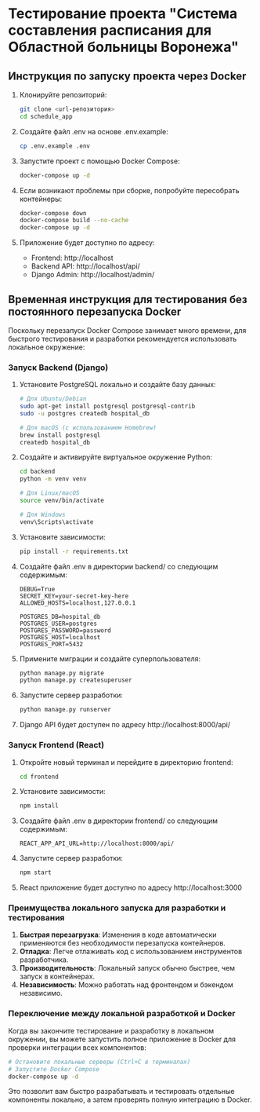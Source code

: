 # Тестирование проекта "Система составления расписания для Областной больницы Воронежа"

## Инструкция по запуску проекта через Docker

1. Клонируйте репозиторий:
   ```bash
   git clone <url-репозитория>
   cd schedule_app
   ```

2. Создайте файл .env на основе .env.example:
   ```bash
   cp .env.example .env
   ```

3. Запустите проект с помощью Docker Compose:
   ```bash
   docker-compose up -d
   ```

4. Если возникают проблемы при сборке, попробуйте пересобрать контейнеры:
   ```bash
   docker-compose down
   docker-compose build --no-cache
   docker-compose up -d
   ```

5. Приложение будет доступно по адресу:
   - Frontend: http://localhost
   - Backend API: http://localhost/api/
   - Django Admin: http://localhost/admin/

## Временная инструкция для тестирования без постоянного перезапуска Docker

Поскольку перезапуск Docker Compose занимает много времени, для быстрого тестирования и разработки рекомендуется использовать локальное окружение:

### Запуск Backend (Django)

1. Установите PostgreSQL локально и создайте базу данных:
   ```bash
   # Для Ubuntu/Debian
   sudo apt-get install postgresql postgresql-contrib
   sudo -u postgres createdb hospital_db
   
   # Для macOS (с использованием Homebrew)
   brew install postgresql
   createdb hospital_db
   ```

2. Создайте и активируйте виртуальное окружение Python:
   ```bash
   cd backend
   python -m venv venv
   
   # Для Linux/macOS
   source venv/bin/activate
   
   # Для Windows
   venv\Scripts\activate
   ```

3. Установите зависимости:
   ```bash
   pip install -r requirements.txt
   ```

4. Создайте файл .env в директории backend/ со следующим содержимым:
   ```
   DEBUG=True
   SECRET_KEY=your-secret-key-here
   ALLOWED_HOSTS=localhost,127.0.0.1
   
   POSTGRES_DB=hospital_db
   POSTGRES_USER=postgres
   POSTGRES_PASSWORD=password
   POSTGRES_HOST=localhost
   POSTGRES_PORT=5432
   ```

5. Примените миграции и создайте суперпользователя:
   ```bash
   python manage.py migrate
   python manage.py createsuperuser
   ```

6. Запустите сервер разработки:
   ```bash
   python manage.py runserver
   ```

7. Django API будет доступен по адресу http://localhost:8000/api/

### Запуск Frontend (React)

1. Откройте новый терминал и перейдите в директорию frontend:
   ```bash
   cd frontend
   ```

2. Установите зависимости:
   ```bash
   npm install
   ```

3. Создайте файл .env в директории frontend/ со следующим содержимым:
   ```
   REACT_APP_API_URL=http://localhost:8000/api/
   ```

4. Запустите сервер разработки:
   ```bash
   npm start
   ```

5. React приложение будет доступно по адресу http://localhost:3000

### Преимущества локального запуска для разработки и тестирования

1. **Быстрая перезагрузка**: Изменения в коде автоматически применяются без необходимости перезапуска контейнеров.
2. **Отладка**: Легче отлаживать код с использованием инструментов разработчика.
3. **Производительность**: Локальный запуск обычно быстрее, чем запуск в контейнерах.
4. **Независимость**: Можно работать над фронтендом и бэкендом независимо.

### Переключение между локальной разработкой и Docker

Когда вы закончите тестирование и разработку в локальном окружении, вы можете запустить полное приложение в Docker для проверки интеграции всех компонентов:

```bash
# Остановите локальные серверы (Ctrl+C в терминалах)
# Запустите Docker Compose
docker-compose up -d
```

Это позволит вам быстро разрабатывать и тестировать отдельные компоненты локально, а затем проверять полную интеграцию в Docker.